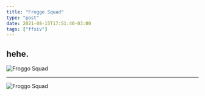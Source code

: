 ```yaml
---
title: "Froggo Squad"
type: "post"
date: 2021-08-15T17:51:40-03:00
tags: ["ffxiv"]
---
```


## hehe.
![Froggo Squad][1]

---

![Froggo Squad][2]

[1]: /images/froggo-team1.png
[2]: /images/froggo-team2.png
